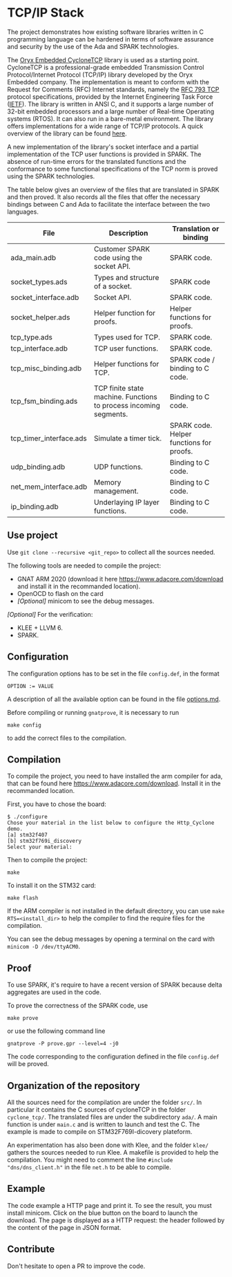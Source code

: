 TCP/IP Stack
============

The project demonstrates how existing software libraries written in C programming language can be hardened in terms of  software assurance and security by the use of the Ada and SPARK technologies. 

The [Oryx Embedded CycloneTCP](https://oryx-embedded.com) library is used as a starting point. CycloneTCP is a professional-grade embedded Transmission Control Protocol/Internet Protocol (TCP/IP) library developed by the Oryx Embedded company. The implementation is meant to conform with the Request for Comments (RFC) Internet standards, namely the [RFC 793 TCP](https://tools.ietf.org/html/rfc793) protocol specifications,  provided by the Internet Engineering Task Force ([IETF](https://tools.ietf.org/)). The library is written in ANSI C, and it supports a large number of 32-bit embedded processors and a large number of Real-time Operating systems (RTOS). It can also run in a bare-metal environment. The library offers implementations for a wide range of TCP/IP protocols. A quick overview of the library can be found [here](https://www.oryx-embedded.com/products/CycloneTCP.html). 

A new implementation of the library's socket interface and a partial implementation of the TCP user functions is provided in SPARK. The absence of run-time errors for the translated functions and the conformance to some functional specifications of the TCP norm is proved using the SPARK technologies.

The table below gives an overview of the files that are translated in SPARK and then proved. It also records all the files that offer the necessary bindings between C and Ada to facilitate the interface between the two languages.

| File                    | Description                                                       | Translation or binding                   |
|-------------------------|-------------------------------------------------------------------|------------------------------------------|
| ada_main.adb            | Customer SPARK code using the socket API.                         | SPARK code.                              |
| socket_types.ads        | Types and structure of a socket.                                  | SPARK code                               |
| socket_interface.adb    | Socket API.                                                       | SPARK code.                              |
| socket_helper.ads       | Helper function for proofs.                                       | Helper functions for proofs.             |
| tcp_type.ads            | Types used for TCP.                                               | SPARK code.                              |
| tcp_interface.adb       | TCP user functions.                                               | SPARK code.                              |
| tcp_misc_binding.adb    | Helper functions for TCP.                                         | SPARK code / binding to C code.          |
| tcp_fsm_binding.ads     | TCP finite state machine. Functions to process incoming segments. | Binding to C code.                       |
| tcp_timer_interface.ads | Simulate a timer tick.                                            | SPARK code. Helper functions for proofs. |
| udp_binding.adb         | UDP functions.                                                    | Binding to C code.                       |
| net_mem_interface.adb   | Memory management.                                                | Binding to C code.                       |
| ip_binding.adb          | Underlaying IP layer functions.                                   | Binding to C code.                       |

Use project
-----------

Use `git clone --recursive <git_repo>` to collect all the sources
needed.

The following tools are needed to compile the project:
* GNAT ARM 2020 (download it here https://www.adacore.com/download and install it in the recommanded location).
* OpenOCD to flash on the card
* *[Optional]* minicom to see the debug messages.

*[Optional]* For the verification:
* KLEE + LLVM 6.
* SPARK.

Configuration
-------------

The configuration options has to be set in the file `config.def`,
in the format
```
OPTION := VALUE
```
A description of all the available option can be found in the file
[options.md](options.md).

Before compiling or running `gnatprove`, it is necessary to run
```
make config
```
to add the correct files to the compilation.

Compilation
-----------

To compile the project, you need to have installed the arm compiler for
ada, that can be found here https://www.adacore.com/download. Install it
in the recommanded location.

First, you have to chose the board:
```
$ ./configure
Chose your material in the list below to configure the Http_Cyclone demo.
[a] stm32f407
[b] stm32f769i_discovery
Select your material:
```
Then to compile the project:
```
make
```
To install it on the STM32 card:
```
make flash
```

If the ARM compiler is not installed in the default directory, you can use
`make RTS=<install_dir>` to help the compiler to find the require files
for the compilation.

You can see the debug messages by opening a terminal on the card
with `minicom -D /dev/ttyACM0`.

Proof
-----

To use SPARK, it's require to have a recent version of SPARK because delta aggregates
are used in the code.

To prove the correctness of the SPARK code, use
```
make prove
```
or use the following command line
```
gnatprove -P prove.gpr --level=4 -j0
```
The code corresponding to the configuration defined in the file `config.def` will be proved.

Organization of the repository
------------------------------

All the sources need for the compilation are under the folder `src/`. In particular
it contains the C sources of cycloneTCP in the folder `cyclone_tcp/`. The translated
files are under the subdirectory `ada/`. A main function is under `main.c` and is
written to launch and test the C. The example is made to compile on STM32F769I-dicovery plateform.

An experimentation has also been done with Klee, and the folder `klee/` gathers the
sources needed to run Klee. A makefile is provided to help the compilation. You
might need to comment the line `#include "dns/dns_client.h"` in the file `net.h`
to be able to compile.

Example
-------

The code example a HTTP page and print it. To see the result, you must install minicom.
Click on the blue button on the board to launch the download.
The page is displayed as a HTTP request: the header followed by the content of the
page in JSON format.


Contribute
----------

Don't hesitate to open a PR to improve the code.
